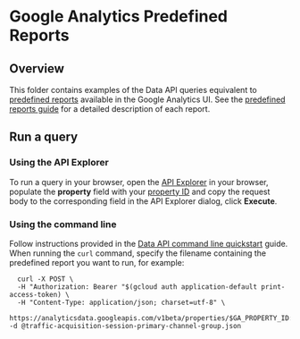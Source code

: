 # Google Analytics Predefined Reports

## Overview

This folder contains examples of the Data API queries equivalent to [predefined
reports](https://support.google.com/analytics/answer/9212670)
available in the Google Analytics UI. See the [predefined
reports guide](https://developers.google.com/analytics/devguides/reporting/data/v1/predefined-reports)
for a detailed description of each report.

## Run a query

### Using the API Explorer

To run a query in your browser, open the [API Explorer](https://developers.google.com/analytics/devguides/reporting/data/v1/rest/v1beta/properties/runReport?apix=true)
in your browser, populate the **property** field with your [property ID](https://developers.google.com/analytics/devguides/reporting/data/v1/property-id)
and copy the request body to the corresponding field in the API Explorer dialog, click **Execute**.

### Using the command line

Follow instructions provided in the [Data API command line quickstart](https://developers.google.com/analytics/devguides/reporting/data/v1/quickstart-cli)
guide. When running the `curl` command, specify the filename containing the
predefined report you want to run, for example:

```
  curl -X POST \
  -H "Authorization: Bearer "$(gcloud auth application-default print-access-token) \
  -H "Content-Type: application/json; charset=utf-8" \
  https://analyticsdata.googleapis.com/v1beta/properties/$GA_PROPERTY_ID:runReport -d @traffic-acquisition-session-primary-channel-group.json
```

